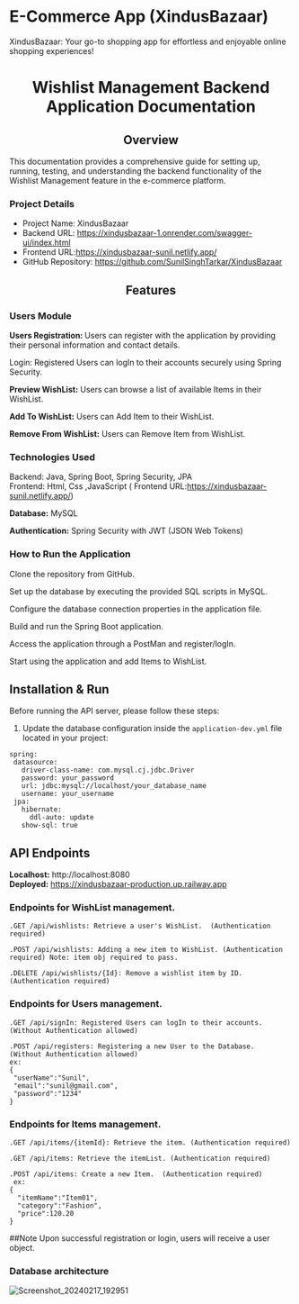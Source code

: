 # E-Commerce App (XindusBazaar)
XindusBazaar: Your go-to shopping app for effortless and enjoyable online shopping experiences!

                   
<h1 align="center">
Wishlist Management Backend Application Documentation </h1>
<h2 align="center">Overview </h2>

This documentation provides a comprehensive guide for setting up, running, testing, and understanding the backend functionality of the Wishlist Management feature in the e-commerce platform. 
### Project Details

- Project Name: XindusBazaar
- Backend URL: https://xindusbazaar-1.onrender.com/swagger-ui/index.html
- Frontend URL:https://xindusbazaar-sunil.netlify.app/
- GitHub Repository: https://github.com/SunilSinghTarkar/XindusBazaar
  
 <h2 align="center">Features </h2>
<h3>Users Module</h3>
<!--  <br /> -->
<b>  Users Registration: </b>  Users can register with the application by providing their personal information and contact details.

Login: Registered Users can logIn to their accounts securely using Spring Security.

<b>Preview WishList:</b> Users can browse a list of available Items in their WishList.

<b>Add To WishList:</b> Users can Add Item to their WishList.

<b>Remove From WishList:</b> Users can Remove Item from WishList.

<h3>Technologies Used</h3>

Backend: Java, Spring Boot, Spring Security, JPA
<br>
Frontend: Html, Css ,JavaScript ( Frontend URL:https://xindusbazaar-sunil.netlify.app/)


<b>Database:</b> MySQL

<b>Authentication:</b> Spring Security with JWT (JSON Web Tokens)

<h3>How to Run the Application</h3>
Clone the repository from GitHub.

Set up the database by executing the provided SQL scripts in MySQL.

Configure the database connection properties in the application file.

Build and run the Spring Boot application.

Access the application through a PostMan and register/logIn.

Start using the application and add Items to WishList.

## Installation & Run

Before running the API server, please follow these steps:

1. Update the database configuration inside the `application-dev.yml` file located in your project:
 ```
spring:
  datasource:
    driver-class-name: com.mysql.cj.jdbc.Driver
    password: your_password
    url: jdbc:mysql://localhost/your_database_name
    username: your_username
  jpa:
    hibernate:
      ddl-auto: update
    show-sql: true
```

## API Endpoints
<b>Localhost:</b>  http://localhost:8080
<br>
<b>Deployed:</b>   https://xindusbazaar-production.up.railway.app

<h3>Endpoints for WishList management.</h3> 

 ```
.GET /api/wishlists: Retrieve a user's WishList.  (Authentication required)

.POST /api/wishlists: Adding a new item to WishList. (Authentication required) Note: item obj required to pass.

.DELETE /api/wishlists/{Id}: Remove a wishlist item by ID. (Authentication required)
```

<h3>Endpoints for Users management.</h3>

 ```
.GET /api/signIn: Registered Users can logIn to their accounts. (Without Authentication allowed)

.POST /api/registers: Registering a new User to the Database.   (Without Authentication allowed)
ex:
{ 
  "userName":"Sunil",
  "email":"sunil@gmail.com",
  "password":"1234"
}
```
<h3>Endpoints for Items management.</h3>

```
.GET /api/items/{itemId}: Retrieve the item. (Authentication required)

.GET /api/items: Retrieve the itemList. (Authentication required)

.POST /api/items: Create a new Item.  (Authentication required)
 ex:
{ 
  "itemName":"Item01",
  "category":"Fashion",
  "price":120.20
}
```
##Note 
Upon successful registration or login, users will receive a user object.

<H3>Database architecture</H3>





![Screenshot_20240217_192951](https://github.com/SunilSinghTarkar/XindusBazaar/assets/121342167/c4acb1d8-f25b-4ee2-9636-b280830ddfbf)
